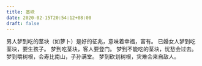 ```yaml
---
title: 茎块
date: 2020-02-15T20:54:12+08:00
draft: false
---
```


男人梦到吃的茎块（如萝卜）是好的征兆，意味着幸福，富有。
已婚女人梦到吃茎块，要生孩子。
梦到吃茎块，客人要登门。
梦到不能吃的茎块，忧愁会过去。
梦到嚼树根，会寿比南山，子孙满堂。
梦到砍划树根，灾难会来自敌人。
